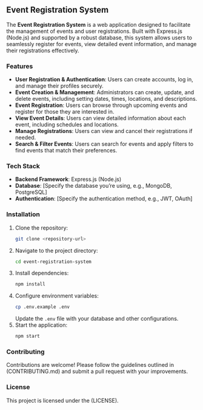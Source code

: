 ## Event Registration System

The **Event Registration System** is a web application designed to facilitate the management of events and user registrations. Built with Express.js (Node.js) and supported by a robust database, this system allows users to seamlessly register for events, view detailed event information, and manage their registrations effectively.

### Features

- **User Registration & Authentication**: Users can create accounts, log in, and manage their profiles securely.
- **Event Creation & Management**: Administrators can create, update, and delete events, including setting dates, times, locations, and descriptions.
- **Event Registration**: Users can browse through upcoming events and register for those they are interested in.
- **View Event Details**: Users can view detailed information about each event, including schedules and locations.
- **Manage Registrations**: Users can view and cancel their registrations if needed.
- **Search & Filter Events**: Users can search for events and apply filters to find events that match their preferences.

### Tech Stack

- **Backend Framework**: Express.js (Node.js)
- **Database**: [Specify the database you’re using, e.g., MongoDB, PostgreSQL]
- **Authentication**: [Specify the authentication method, e.g., JWT, OAuth]

### Installation

1. Clone the repository:
   ```bash
   git clone <repository-url>
   ```
2. Navigate to the project directory:
   ```bash
   cd event-registration-system
   ```
3. Install dependencies:
   ```bash
   npm install
   ```
4. Configure environment variables:
   ```bash
   cp .env.example .env
   ```
   Update the `.env` file with your database and other configurations.
5. Start the application:
   ```bash
   npm start
   ```



### Contributing

Contributions are welcome! Please follow the guidelines outlined in (CONTRIBUTING.md) and submit a pull request with your improvements.

### License

This project is licensed under the (LICENSE).
